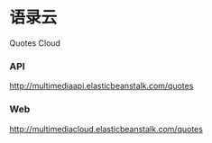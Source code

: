 # 语录云
Quotes Cloud

### API  

http://multimediaapi.elasticbeanstalk.com/quotes

### Web

http://multimediacloud.elasticbeanstalk.com/quotes

